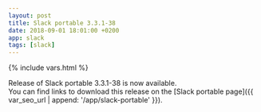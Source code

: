 ```yaml
---
layout: post
title: Slack portable 3.3.1-38
date: 2018-09-01 18:01:00 +0200
app: slack
tags: [slack]
---
```

{% include vars.html %}

Release of Slack portable 3.3.1-38 is now available.<br />
You can find links to download this release on the [Slack portable page]({{ var_seo_url | append: '/app/slack-portable' }}).
